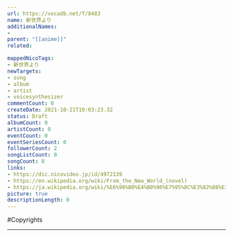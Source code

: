 ```yaml
---
url: https://vocadb.net/T/8483
name: 新世界より
additionalNames: 
- 
parent: "[[anime]]"
related:

mappedNicoTags:
- 新世界より
newTargets:
- song
- album
- artist
- voicesynthesizer
commentCount: 0
createDate: 2021-10-21T19:03:23.32
status: Draft
albumCount: 0
artistCount: 0
eventCount: 0
eventSeriesCount: 0
followerCount: 2
songListCount: 0
songCount: 8
links: 
- https://dic.nicovideo.jp/id/4972139
- https://en.wikipedia.org/wiki/From_the_New_World_(novel)
- https://ja.wikipedia.org/wiki/%E6%96%B0%E4%B8%96%E7%95%8C%E3%82%88%E3%82%8A_(%E5%B0%8F%E8%AA%AC)
picture: true
descriptionLength: 0
---
```


#Copyrights



---

